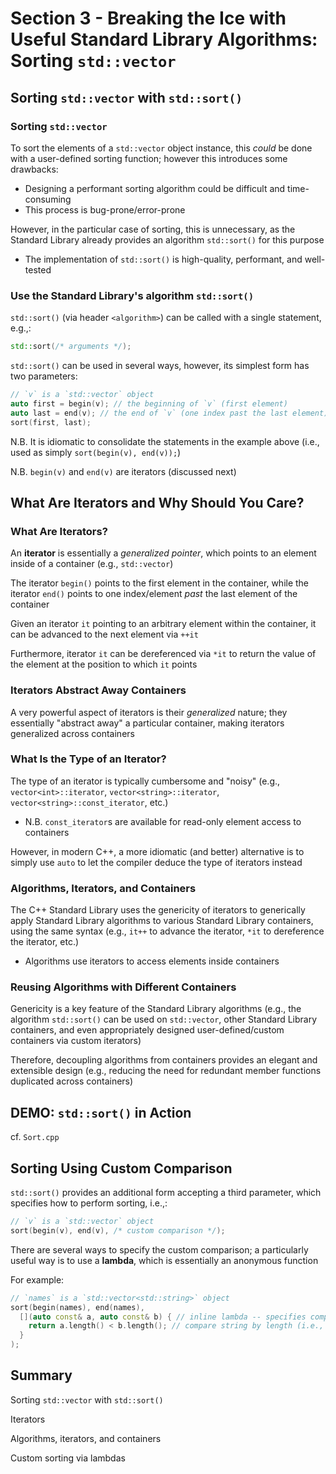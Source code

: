 # Section 3 - Breaking the Ice with Useful Standard Library Algorithms: Sorting `std::vector`

## Sorting `std::vector` with `std::sort()`

### Sorting `std::vector`

To sort the elements of a `std::vector` object instance, this *could* be done with a user-defined sorting function; however this introduces some drawbacks:
  * Designing a performant sorting algorithm could be difficult and time-consuming
  * This process is bug-prone/error-prone

However, in the particular case of sorting, this is unnecessary, as the Standard Library already provides an algorithm `std::sort()` for this purpose
  * The implementation of `std::sort()` is high-quality, performant, and well-tested

### Use the Standard Library's algorithm `std::sort()`

`std::sort()` (via header `<algorithm>`) can be called with a single statement, e.g.,:
```cpp
std::sort(/* arguments */);
```

`std::sort()` can be used in several ways, however, its simplest form has two parameters:
```cpp
// `v` is a `std::vector` object
auto first = begin(v); // the beginning of `v` (first element)
auto last = end(v); // the end of `v` (one index past the last element)
sort(first, last);
```

N.B. It is idiomatic to consolidate the statements in the example above (i.e., used as simply `sort(begin(v), end(v));`)

N.B. `begin(v)` and `end(v)` are iterators (discussed next)

## What Are Iterators and Why Should You Care?

### What Are Iterators?

An **iterator** is essentially a *generalized pointer*, which points to an element inside of a container (e.g., `std::vector`)

The iterator `begin()` points to the first element in the container, while the iterator `end()` points to one index/element *past* the last element of the container

Given an iterator `it` pointing to an arbitrary element within the container, it can be advanced to the next element via `++it`

Furthermore, iterator `it` can be dereferenced via `*it` to return the value of the element at the position to which `it` points

### Iterators Abstract Away Containers

A very powerful aspect of iterators is their *generalized* nature; they essentially "abstract away" a particular container, making iterators generalized across containers

### What Is the Type of an Iterator?

The type of an iterator is typically cumbersome and "noisy" (e.g., `vector<int>::iterator`, `vector<string>::iterator`, `vector<string>::const_iterator`, etc.)
  * N.B. `const_iterator`s are available for read-only element access to containers

However, in modern C++, a more idiomatic (and better) alternative is to simply use `auto` to let the compiler deduce the type of iterators instead

### Algorithms, Iterators, and Containers

The C++ Standard Library uses the genericity of iterators to generically apply Standard Library algorithms to various Standard Library containers, using the same syntax (e.g., `it++` to advance the iterator, `*it` to dereference the iterator, etc.)
  * Algorithms use iterators to access elements inside containers

### Reusing Algorithms with Different Containers

Genericity is a key feature of the Standard Library algorithms (e.g., the algorithm `std::sort()` can be used on `std::vector`, other Standard Library containers, and even appropriately designed user-defined/custom containers via custom iterators)

Therefore, decoupling algorithms from containers provides an elegant and extensible design (e.g., reducing the need for redundant member functions duplicated across containers)

## **DEMO: `std::sort()` in Action**

cf. `Sort.cpp`

## Sorting Using Custom Comparison

`std::sort()` provides an additional form accepting a third parameter, which specifies how to perform sorting, i.e.,:
```cpp
// `v` is a `std::vector` object
sort(begin(v), end(v), /* custom comparison */);
```

There are several ways to specify the custom comparison; a particularly useful way is to use a **lambda**, which is essentially an anonymous function

For example:
```cpp
// `names` is a `std::vector<std::string>` object
sort(begin(names), end(names),
  [](auto const& a, auto const& b) { // inline lambda -- specifies comparison
    return a.length() < b.length(); // compare string by length (i.e., shorter strings first)
  }
);
```

## Summary

Sorting `std::vector` with `std::sort()`

Iterators

Algorithms, iterators, and containers

Custom sorting via lambdas
